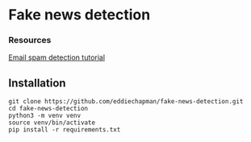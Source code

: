 # Fake news detection

### Resources

[Email spam detection tutorial](https://github.com/patrycas/How-to-identify-Spam-using-Natural-Language-Processing-NLP-/blob/main/spam_detection.ipynb)

## Installation

```
git clone https://github.com/eddiechapman/fake-news-detection.git
cd fake-news-detection
python3 -m venv venv
source venv/bin/activate
pip install -r requirements.txt
```
